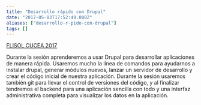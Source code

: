 ```yaml
---
title: "Desarrollo rápido con Drupal"
date: "2017-05-03T17:52:49.000Z"
aliases: ["desarrollo-r-pido-con-drupal"]
tags: []
---
```


<p><a href="http://flisol.cucea.udg.mx/">FLISOL CUCEA 2017</a></p>

<p>Durante la sesión aprenderemos a usar Drupal para desarrollar aplicaciones de manera rápida. Usaremos mucho la línea de comandos para ayudarnos a instalar drupal, generar módulos nuevos, lanzar un servidor de desarrollo y crear el código inicial de nuestra aplicación. Durante la sesión usaremos también git para llevar el control de versiones del código, y al finalizar tendremos el backend para una aplicación sencilla con todo y una interfaz administrativa completa para visualizar los datos en la aplicación.</p>
